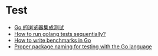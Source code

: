 # Test

* [Go 的浏览器集成测试](http://golangtc.com/t/55700ef7b09ecc04d3000026)
* [How to run golang tests sequentially?](https://stackoverflow.com/questions/31201858/how-to-run-golang-tests-sequentially)
* [How to write benchmarks in Go](https://dave.cheney.net/2013/06/30/how-to-write-benchmarks-in-go)
* [Proper package naming for testing with the Go language](https://stackoverflow.com/questions/19998250/proper-package-naming-for-testing-with-the-go-language/31443271)
